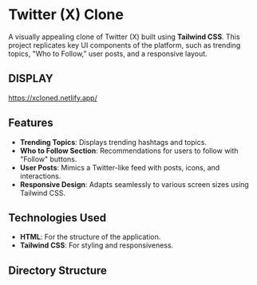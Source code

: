 # Twitter (X) Clone  
A visually appealing clone of Twitter (X) built using **Tailwind CSS**. This project replicates key UI components of the platform, such as trending topics, "Who to Follow," user posts, and a responsive layout.

## DISPLAY
https://xcloned.netlify.app/

## Features  
- **Trending Topics**: Displays trending hashtags and topics.  
- **Who to Follow Section**: Recommendations for users to follow with "Follow" buttons.  
- **User Posts**: Mimics a Twitter-like feed with posts, icons, and interactions.  
- **Responsive Design**: Adapts seamlessly to various screen sizes using Tailwind CSS.  

## Technologies Used  
- **HTML**: For the structure of the application.  
- **Tailwind CSS**: For styling and responsiveness.  

## Directory Structure  
